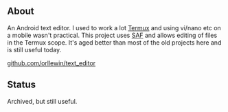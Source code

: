 ## About

An Android text editor. I used to work a lot [Termux](https://termux.dev/en/) and using vi/nano etc on a mobile wasn't practical. This project uses [SAF](https://developer.android.com/guide/topics/providers/document-provider) and allows editing of files in the Termux scope. It's aged better than most of the old projects here and is still useful today.

[github.com/orllewin/text_editor](https://github.com/orllewin/text_editor)

## Status

Archived, but still useful.